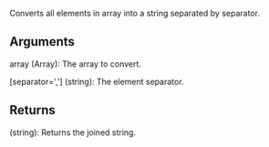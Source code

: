 Converts all elements in array into a string separated by separator.


## Arguments

array (Array): The array to convert.

[separator=','] (string): The element separator.

## Returns

(string): Returns the joined string.